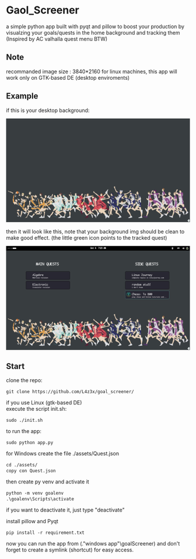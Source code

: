 # Gaol_Screener
a simple python app built with pyqt and pillow to boost your production 
by visualzing your goals/quests in the home background and tracking them
(Inspired by AC valhalla quest menu BTW)
 ## Note
 recommanded image size : 3840*2160
 for linux machines, this app will work only on GTK-based DE (desktop enviroments)
 ## Example
 if this is your desktop background:
 
 ![Logo](./example/background.png)
 
 then it will look like this, note that your background img should be clean to make good effect.
 (the little green icon points to the tracked quest)
 
 ![Logo](./example/output.png)
 
 ## Start
 clone the repo: 
  	
   	git clone https://github.com/L4z3x/goal_screener/
 
 if you use Linux (gtk-based DE)   
 execute the script init.sh:
 	
  	sudo ./init.sh
 to run the app:
 	
  	sudo python app.py

for Windows
create the file ./assets/Quest.json

    cd ./assets/
    copy con Quest.json

then create py venv and activate it

    python -m venv goalenv
    .\goalenv\Scripts\activate
if you want to deactivate it, just type "deactivate"

install pillow and Pyqt

    pip install -r requirement.txt   

now you can run the app from (.\"windows app"\goalScreener)
and don't forget to create a symlink (shortcut) for easy access.
